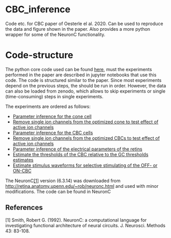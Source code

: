 # CBC_inference
Code etc. for CBC paper of Oesterle el al. 2020.
Can be used to reproduce the data and figure shown in the paper.
Also provides a more python wrapper for some of the NeuronC functionality.

# Code-structure

The python core code used can be found [here](_python_code), must the experiments performed in the paper are described in jupyter notebooks that use this code.
The code is structured similar to the paper. Since most experiments depend on the previous steps, the should be run in order. However, the data can also be loaded from zenodo, which allows to skip experiments or single (time-consuming) steps in single experiments.

The experiments are ordered as follows:

- [Parameter inference for the cone cell](step1a_optimize_cones)
- [Remove single ion channels from the optimized cone to test effect of active ion channels](step1b_analyse_optimized_cones)
- [Parameter inference for the CBC cells](step2a_optimize_cbc)
- [Remove single ion channels from the optimized CBCs to test effect of active ion channels](step2b_analyse_optimized_cbcs)
- [Parameter inference of the electrical parameters of the retins](step3_optimize_COMSOL_params)
- [Estimate the thresholds of the CBC relative to the GC thresholds estimates](step3b_thresholds)
- [Estimate stimulus waveforms for selective stimulating of the OFF- or ON-CBC](step4_optimize_stimulus)

The NeuronC[[1]](#1) version (6.3.14) was downloaded from http://retina.anatomy.upenn.edu/~rob/neuronc.html and used with minor modifications.
The code can be found in NeuronC

## References
<a id="1">[1]</a> 
Smith, Robert G. (1992). 
NeuronC: a computational language for investigating functional architecture of neural circuits.
J. Neurosci. Methods 43: 83-108.
